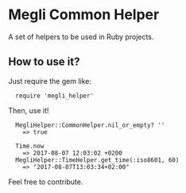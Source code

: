 # Megli Common Helper

A set of helpers to be used in Ruby projects.

## How to use it?

Just require the gem like:

```
  require 'megli_helper'
```

Then, use it!
```
  MegliHelper::CommonHelper.nil_or_empty? ''
    => true 
  
  Time.now
    => 2017-08-07 12:03:02 +0200
  MegliHelper::TimeHelper.get_time(:iso8601, 60)
    => "2017-08-07T13:03:34+02:00"
```

Feel free to contribute.
